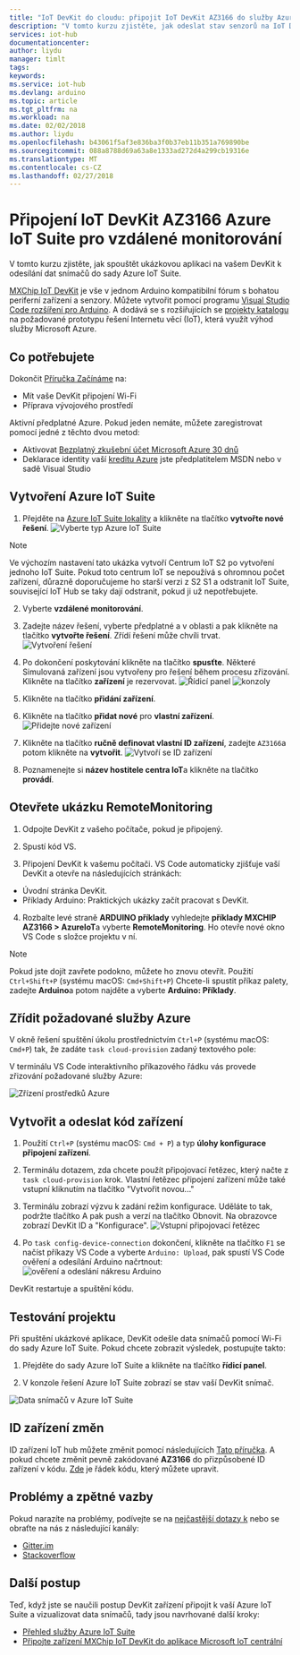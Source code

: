 ```yaml
---
title: "IoT DevKit do cloudu: připojit IoT DevKit AZ3166 do služby Azure IoT Hub | Microsoft Docs"
description: "V tomto kurzu zjistěte, jak odeslat stav senzorů na IoT DevKit AZ3166 Azure IoT Suite pro monitorování a vizualizace."
services: iot-hub
documentationcenter: 
author: liydu
manager: timlt
tags: 
keywords: 
ms.service: iot-hub
ms.devlang: arduino
ms.topic: article
ms.tgt_pltfrm: na
ms.workload: na
ms.date: 02/02/2018
ms.author: liydu
ms.openlocfilehash: b43061f5af3e836ba3f0b37eb11b351a769890be
ms.sourcegitcommit: 088a8788d69a63a8e1333ad272d4a299cb19316e
ms.translationtype: MT
ms.contentlocale: cs-CZ
ms.lasthandoff: 02/27/2018
---
```

# <a name="connect-iot-devkit-az3166-to-azure-iot-suite-for-remote-monitoring"></a>Připojení IoT DevKit AZ3166 Azure IoT Suite pro vzdálené monitorování

V tomto kurzu zjistěte, jak spouštět ukázkovou aplikaci na vašem DevKit k odesílání dat snímačů do sady Azure IoT Suite.

[MXChip IoT DevKit](https://aka.ms/iot-devkit) je vše v jednom Arduino kompatibilní fórum s bohatou periferní zařízení a senzory. Můžete vytvořit pomocí programu [Visual Studio Code rozšíření pro Arduino](https://aka.ms/arduino). A dodává se s rozšiřujících se [projekty katalogu](https://microsoft.github.io/azure-iot-developer-kit/docs/projects/) na požadované prototypu řešení Internetu věcí (IoT), která využít výhod služby Microsoft Azure.

## <a name="what-you-need"></a>Co potřebujete

Dokončit [Příručka Začínáme](https://docs.microsoft.com/azure/iot-hub/iot-hub-arduino-iot-devkit-az3166-get-started) na:

* Mít vaše DevKit připojení Wi-Fi
* Příprava vývojového prostředí

Aktivní předplatné Azure. Pokud jeden nemáte, můžete zaregistrovat pomocí jedné z těchto dvou metod:

* Aktivovat [Bezplatný zkušební účet Microsoft Azure 30 dnů](https://azureinfo.microsoft.com/us-freetrial.html)
* Deklarace identity vaší [kreditu Azure](https://azure.microsoft.com/pricing/member-offers/msdn-benefits-details/) jste předplatitelem MSDN nebo v sadě Visual Studio

## <a name="create-an-azure-iot-suite"></a>Vytvoření Azure IoT Suite

1. Přejděte na [Azure IoT Suite lokality](https://www.azureiotsuite.com/) a klikněte na tlačítko **vytvořte nové řešení**.
  ![Vyberte typ Azure IoT Suite](media/iot-hub-arduino-iot-devkit-az3166-devkit-remote-monitoring/azure-iot-suite-solution-types.png)
  > [!NOTE]
  > Ve výchozím nastavení tato ukázka vytvoří Centrum IoT S2 po vytvoření jednoho IoT Suite. Pokud toto centrum IoT se nepoužívá s ohromnou počet zařízení, důrazně doporučujeme ho starší verzi z S2 S1 a odstranit IoT Suite, související IoT Hub se taky dají odstranit, pokud ji už nepotřebujete. 

2. Vyberte **vzdálené monitorování**.

3. Zadejte název řešení, vyberte předplatné a v oblasti a pak klikněte na tlačítko **vytvořte řešení**. Zřídí řešení může chvíli trvat.
  ![Vytvoření řešení](media/iot-hub-arduino-iot-devkit-az3166-devkit-remote-monitoring/azure-iot-suite-new-solution.png)

4. Po dokončení poskytování klikněte na tlačítko **spusťte**. Některé Simulovaná zařízení jsou vytvořeny pro řešení během procesu zřizování. Klikněte na tlačítko **zařízení** je rezervovat. ![Řídicí panel](media/iot-hub-arduino-iot-devkit-az3166-devkit-remote-monitoring/azure-iot-suite-new-solution-created.png)
  ![konzoly](media/iot-hub-arduino-iot-devkit-az3166-devkit-remote-monitoring/azure-iot-suite-console.png)

5. Klikněte na tlačítko **přidání zařízení**.

6. Klikněte na tlačítko **přidat nové** pro **vlastní zařízení**.
  ![Přidejte nové zařízení](media/iot-hub-arduino-iot-devkit-az3166-devkit-remote-monitoring/azure-iot-suite-add-new-device.png)

7. Klikněte na tlačítko **ručně definovat vlastní ID zařízení**, zadejte `AZ3166`a potom klikněte na **vytvořit**.
  ![Vytvoří se ID zařízení](media/iot-hub-arduino-iot-devkit-az3166-devkit-remote-monitoring/azure-iot-suite-new-device-configuration.png)

8. Poznamenejte si **název hostitele centra IoT**a klikněte na tlačítko **provádí**.

## <a name="open-the-remotemonitoring-sample"></a>Otevřete ukázku RemoteMonitoring

1. Odpojte DevKit z vašeho počítače, pokud je připojený.

2. Spustí kód VS.

3. Připojení DevKit k vašemu počítači. VS Code automaticky zjišťuje vaší DevKit a otevře na následujících stránkách:
  * Úvodní stránka DevKit.
  * Příklady Arduino: Praktických ukázky začít pracovat s DevKit.

4. Rozbalte levé straně **ARDUINO příklady** vyhledejte **příklady MXCHIP AZ3166 > AzureIoT**a vyberte **RemoteMonitoring**. Ho otevře nové okno VS Code s složce projektu v ní.
  > [!NOTE]
  > Pokud jste dojít zavřete podokno, můžete ho znovu otevřít. Použití `Ctrl+Shift+P` (systému macOS: `Cmd+Shift+P`) Chcete-li spustit příkaz palety, zadejte **Arduino**a potom najděte a vyberte **Arduino: Příklady**.

## <a name="provision-required-azure-services"></a>Zřídit požadované služby Azure

V okně řešení spuštění úkolu prostřednictvím `Ctrl+P` (systému macOS: `Cmd+P`) tak, že zadáte `task cloud-provision` zadaný textového pole:

V terminálu VS Code interaktivního příkazového řádku vás provede zřizování požadované služby Azure:

![Zřízení prostředků Azure](media/iot-hub-arduino-iot-devkit-az3166-devkit-remote-monitoring/provision.png)

## <a name="build-and-upload-the-device-code"></a>Vytvořit a odeslat kód zařízení

1. Použití `Ctrl+P` (systému macOS: `Cmd + P`) a typ **úlohy konfigurace připojení zařízení**.

2. Terminálu dotazem, zda chcete použít připojovací řetězec, který načte z `task cloud-provision` krok. Vlastní řetězec připojení zařízení může také vstupní kliknutím na tlačítko "Vytvořit novou..."

3. Terminálu zobrazí výzvu k zadání režim konfigurace. Uděláte to tak, podržte tlačítko A pak push a verzí na tlačítko Obnovit. Na obrazovce zobrazí DevKit ID a "Konfigurace".
  ![Vstupní připojovací řetězec](media/iot-hub-arduino-iot-devkit-az3166-devkit-remote-monitoring/config-device-connection.png)

4. Po `task config-device-connection` dokončení, klikněte na tlačítko `F1` se načíst příkazy VS Code a vyberte `Arduino: Upload`, pak spustí VS Code ověření a odesílání Arduino načrtnout: ![ověření a odeslání nákresu Arduino](media/iot-hub-arduino-iot-devkit-az3166-devkit-remote-monitoring/arduino-upload.png)

DevKit restartuje a spuštění kódu.

## <a name="test-the-project"></a>Testování projektu

Při spuštění ukázkové aplikace, DevKit odešle data snímačů pomocí Wi-Fi do sady Azure IoT Suite. Pokud chcete zobrazit výsledek, postupujte takto:

1. Přejděte do sady Azure IoT Suite a klikněte na tlačítko **řídicí panel**.

2. V konzole řešení Azure IoT Suite zobrazí se stav vaší DevKit snímač.

![Data snímačů v Azure IoT Suite](media/iot-hub-arduino-iot-devkit-az3166-devkit-remote-monitoring/sensor-status.png)

## <a name="change-device-id"></a>ID zařízení změn

ID zařízení IoT hub můžete změnit pomocí následujících [Tato příručka](https://microsoft.github.io/azure-iot-developer-kit/docs/customize-device-id/). A pokud chcete změnit pevně zakódované **AZ3166** do přizpůsobené ID zařízení v kódu. [Zde](https://github.com/Microsoft/devkit-sdk/blob/master/AZ3166/src/libraries/AzureIoT/examples/RemoteMonitoring/RemoteMonitoring.ino#L23) je řádek kódu, který můžete upravit.

## <a name="problems-and-feedback"></a>Problémy a zpětné vazby

Pokud narazíte na problémy, podívejte se na [nejčastější dotazy k](https://microsoft.github.io/azure-iot-developer-kit/docs/faq/) nebo se obraťte na nás z následující kanály:

* [Gitter.im](http://gitter.im/Microsoft/azure-iot-developer-kit)
* [Stackoverflow](https://stackoverflow.com/questions/tagged/iot-devkit)

## <a name="next-steps"></a>Další postup

Teď, když jste se naučili postup DevKit zařízení připojit k vaší Azure IoT Suite a vizualizovat data snímačů, tady jsou navrhované další kroky:

* [Přehled služby Azure IoT Suite](https://docs.microsoft.com/azure/iot-suite/)
* [Připojte zařízení MXChip IoT DevKit do aplikace Microsoft IoT centrální](https://docs.microsoft.com/en-us/microsoft-iot-central/howto-connect-devkit)
